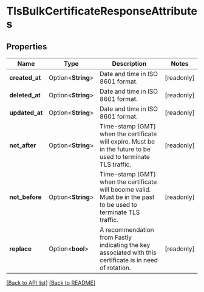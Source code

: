 # TlsBulkCertificateResponseAttributes

## Properties

Name | Type | Description | Notes
------------ | ------------- | ------------- | -------------
**created_at** | Option<**String**> | Date and time in ISO 8601 format. | [readonly]
**deleted_at** | Option<**String**> | Date and time in ISO 8601 format. | [readonly]
**updated_at** | Option<**String**> | Date and time in ISO 8601 format. | [readonly]
**not_after** | Option<**String**> | Time-stamp (GMT) when the certificate will expire. Must be in the future to be used to terminate TLS traffic. | [readonly]
**not_before** | Option<**String**> | Time-stamp (GMT) when the certificate will become valid. Must be in the past to be used to terminate TLS traffic. | [readonly]
**replace** | Option<**bool**> | A recommendation from Fastly indicating the key associated with this certificate is in need of rotation. | [readonly]

[[Back to API list]](../README.md#documentation-for-api-endpoints) [[Back to README]](../README.md)


